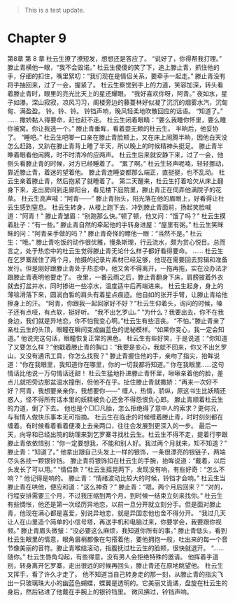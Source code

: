 > This is a test update.
# Chapter 9

第8章 第 8 章
杜云生撩了撩短发，想想还是答应了。
“说好了，你得帮我打理。”
滕止青横他一眼，“我不会毁诺。”
杜云生傻傻的笑了下，追上滕止青，抓住他的手，仔细的扣住，嘴里絮叨：“我们现在是情侣关系，要牵手一起走。”
滕止青没有将手抽回来，过了一会，握紧了。
杜云生察觉到手上的力道，笑容加深，转头看着滕止青时，眼里的亮光比天上的星还耀眼。
“我好喜欢你呀，阿青。”
夜如水，星子如瀑。深山寂寂，凉风习习，阁楼旁边的藤蔓林好似凝了沉沉的烟雾水汽，沉甸甸、满盈盈。
铃。铃、铃。
铃铛声响，晚风轻柔地吹散回应的话语。
“知道了。”
……
撒娇黏人得要命，赶也赶不走。
杜云生闭着眼睛：“要么我睡你怀里，要么睡你被窝。你让我选一个。”
滕止青垂眸，看着耍无赖的杜云生。
半晌后，他妥协了。
“睡吧。”
杜云生吧唧一口亲在滕止青脸颊上，又在床上闹腾半晌，因他白天没怎么赶路，又趴在滕止青背上睡了半天，所以晚上的时候精神头挺足。
滕止青半睁着眼看他闹腾，时不时清冷的应两声。
杜云生后来就安静下来，过了一会，他侧头看滕止青的时候，对方已经睡着了。
“累了啊。”
杜云生轻声呢喃，轻轻挪动，靠近滕止青，着迷的望着他。
滕止青连睡姿都那么端正，直挺挺，也不乱动。
杜云生亲着滕止青，然后抱紧了就睡着了。
第二天醒来，杜云生打着哈欠从床上翻身下来，走出房间到走廊阳台，看见楼下庭院里，滕止青正在伺弄他满院子的花草。
杜云生高声喊：“阿青——”
滕止青抬头，阳光落在他的眉眼上，好看得让杜云生感到窒息。
杜云生转身，从楼上跑下去，冲到滕止青面前，扬起笑脸喊道：“阿青！”
滕止青皱眉：“别跑那么快。”顿了顿，他又问：“饿了吗？”
杜云生摸着肚子：“有一些。”
滕止青自然的牵起他的手转身进屋：“屋里有粥。”
杜云生笑眯眯的问：“阿青亲手做的吗？”
滕止青奇怪的瞟他一眼：“当然不是。”
杜云生：“哦。”
滕止青吃饭的动作很优雅，慢条斯理，行云流水，颇为赏心悦目。总而言之，处于热恋中的杜云生觉得滕止青无论什么样子都好看得要命。
……
杜云生在乞罗寨居住了两个月，拍摄的纪录片素材已经足够，他现在需要回去剪辑和准备发行。但是刚好跟滕止青处于热恋中，他又舍不得离开，一拖再拖，实在没办法才跟滕止青表明他要走了。
夜里，一番云雨之后，滕止青翻身下床，肩膀披着外衣就去打盆井水，同时掺进一些凉水，温度适中后再端进来。
杜云生起身，身上的薄毯滑落下来，圆润白皙的肩头有着星点痕迹。他自如的张开手臂，让滕止青给他擦身上的汗。
“阿青，你跟我一起回家好不好？”杜云生仰着头，询问的时候，嗓子还有点哑，有点软，挺好听。
“我不出乞罗山。”
“为什么？我要出去，你不在我身边，我们就是异地恋，你不怕我变心啊。”杜云生有些沮丧。
“不怕。”滕止青亲了亲杜云生的头顶，眼瞳在瞬间变成幽蓝色的诡秘模样。“如果你变心，我一定会知道。”
他说完这句话，眼瞳恢复正常的黑色。
杜云生有些好笑，于是说道：“你知道了又要怎么样？”他戳着滕止青的胸口：“我要是变心，我就不回来，你又不出乞罗山，又没有通讯工具，你怎么找我？”
滕止青握住他的手，亲吻了指尖，抬眸说道：“你在我眼里，我知道你在哪里，你的一切我都将知道。”
你在我眼里……这句情话比他说一万句情话还甜！
杜云生猛地扑进滕止青怀里，啾啾亲着他的脸，差点儿就把旁边那盆温水撞倒，但他不在乎。扯住滕止青就撒娇：“再来一次好不好？阿青，我想要亲亲你，我想要你——”
缠人，热情，骄纵，原这书生比妖精还惑人，怪不得所有话本里的妖精被负心还舍不得怨恨负心郎。
滕止青顺着杜云生的力道，倒了下去。
他也是个□□凡胎，怎么拒绝得了意中人的索求？更何况，与有情人做快乐事本无可指摘。
杜云生在临走的时候缠着滕止青，时时刻刻都在缠着。有时候看着看着便凑上去亲两口，往往会发展到更深入的一步。
最后一天，向导和已经出院的助理来到乞罗寨寻找杜云生。杜云生不得不走，提着行李跟滕止青依依惜别：“你一定要想我，不能和别人好。我过两个月就来，知不知道？”
滕止青：“知道了。”
他拿出跟自己头发上一样的银饰，一条很漂亮的银链子，两端尽头各挂一颗银铃铛。
滕止青将银饰扣在杜云生的手腕，抬眸说道：“戴着，以后头发长了可以用。”
“情侣款？”杜云生摇晃两下，发现没有响，有些好奇：“怎么不响？”
他记得是响的。
滕止青：“情绪波动比较大的时候，铃铛才会响。”
杜云生当滕止青在哄他，便应和道：“这么神奇？”
滕止青：“嗯。两个月后回来？”
“对的，行程安排需要三个月，不过我压缩到两个月，到时候一结束立刻来找你。”
杜云生有些惆怅，他还是第一次经历异地恋，以前一旦分开就立刻分手。但是面对滕止青，他现在满心都是喜爱，别说异地恋，就是异国恋他也舍不得分开。
“我过几天让人在山里造个简单的小信号塔，再送手机和电脑过来，你要学会，我要跟你视频。”
滕止青眉头微皱：“没必要这么麻烦，我知道你所有的事。”
滕止青低头，看到杜云生眼里的情意，眼角眉梢都像在勾搭着他，要他拥抱一般，吐出来的每一个音节像美丽的音符。滕止青喉结滚动，指腹抚过杜云生的脸颊，很快就退开。
“……随你。”
杜云生唇角勾起，有些得意，没有男人会拒绝特殊的邀请。
他挥着手道别，转身离开乞罗寨，走出很远的时候再回头，滕止青还在原地眺望他。
杜云生又挥手，看了许久才走了。
他不知道当自己转身走的那一刻，从滕止青的指尖飞出一只玻璃珠大小的幽蓝色蝴蝶，蝶翼是透明的。它美丽又诡谲，盘旋在杜云生的身后，然后钻进了他戴在手腕上的银铃铛里。
微风拂过，铃铛声响。
